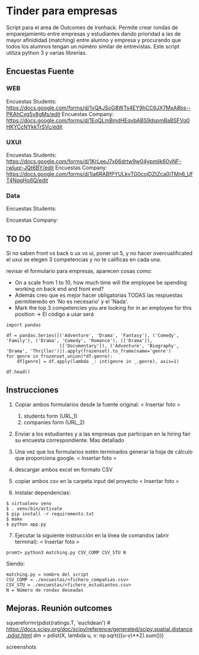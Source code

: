 # Tinder para empresas

Script para el area de Outcomes de Ironhack. Permite crear rondas de emparejamiento entre empresas y estudiantes dando prioridad a las de mayor afinididad (matching) entre alumno y empresa y procurando que todos los alumnos tengan un número similar de entrevistas. 
Este script utiliza python 3 y varias librerías. 


## Encuestas Fuente

### WEB
Encuestas Students: 
https://docs.google.com/forms/d/1vQAJSoG8WTs4EY9hCC6JX7MxA8bs--PKAhCxg5v8gMs/edit
Encuestas Company: 
https://docs.google.com/forms/d/1EqQLmBmdHEqvbABS9dspmBaBSFVq0HKYCcNYkkTrSVc/edit

### UXUI
Encuestas Students: 
https://docs.google.com/forms/d/1KrLeeJ7x66drtw9w04ypmlik60vNF-rwluqr-JQt6BY/edit
Encuestas Company: 
https://docs.google.com/forms/d/1ia6RABfPYULkvTG0cojDZtZca0iTMn6_UfT4NqgHo6Q/edit

### Data 
Encuestas Students: 

Encuestas Company: 



## TO DO
Si no saben front vs back o ux vs ui, poner un 5, y no hacer overcualificated
el uxui se elegen 3 competencias y no te calificas en cada una. 

revisar el formulario para empresas, aparecen cosas como: 
- On a scale from 1 to 10, how much time will the employee be spending working on back end and front end?
- Además creo que es mejor hacer obligatorias TODAS las respuestas permitienedo en 'No es necesario' y el 'Nada'. 
- Mark the top 3 competencies you are looking for in an employee for this position -> El código a usar será 
```## test 
import pandas

df = pandas.Series([('Adventure', 'Drama', 'Fantasy'), ('Comedy', 'Family'), ('Drama', 'Comedy', 'Romance'), (['Drama']), 
                    (['Documentary']), ('Adventure', 'Biography', 'Drama', 'Thriller')]).apply(frozenset).to_frame(name='genre')
for genre in frozenset.union(*df.genre):
    df[genre] = df.apply(lambda _: int(genre in _.genre), axis=1)
    
df.head()
```

## Instrucciones
1. Copiar ambos formularios desde la fuente original: 
< Insertar foto >
	1. students form (URL_1)
	2. companies form (URL_2)
2. Enviar a los estudiantes y a las empresas que participan en la hiring fair su encuesta correspondiente. Mas detallado
3. Una vez que los formularios estén terminados generar la hoja de cálculo que proporciona google. 
< Insertar foto >
4. descargar ambos excel en formato CSV 
5. copiar ambos csv en la carpeta input del proyecto
< Insertar foto >

6. Instalar dependencias: 
``` 
$ virtualenv venv 
$ . venv/bin/activate
$ pip install -r requirements.txt
$ make
$ python app.py
```
7. Ejecutar la siguiente instrucción en la línea de comandos (abrir terminal): 
< Insertar foto >
```
promt> python3 matching.py CSV_COMP CSV_STU N
```
Siendo: 
```
matching.py = nombre del script
CSV_COMP = ./encuestas/<fichero_compañias.csv>
CSV_STU = ./encuestas/<fichero_estudiantes.csv>
N = Número de rondas deseadas
```

## Mejoras. Reunión outcomes

squereformr(pdist(ratings.T, 'euclidean') # https://docs.scipy.org/doc/scipy/reference/generated/scipy.spatial.distance.pdist.html
dm = pdist(X, lambda u, v: np.sqrt(((u-v)**2).sum()))

screenshots



